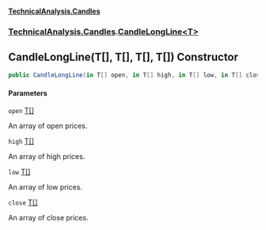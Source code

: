 #### [TechnicalAnalysis.Candles](TechnicalAnalysis.Candles.md 'TechnicalAnalysis.Candles')
### [TechnicalAnalysis.Candles](TechnicalAnalysis.Candles.md#TechnicalAnalysis.Candles 'TechnicalAnalysis.Candles').[CandleLongLine&lt;T&gt;](CandleLongLine_T_.md 'TechnicalAnalysis.Candles.CandleLongLine<T>')

## CandleLongLine(T[], T[], T[], T[]) Constructor

```csharp
public CandleLongLine(in T[] open, in T[] high, in T[] low, in T[] close);
```
#### Parameters

<a name='TechnicalAnalysis.Candles.CandleLongLine_T_.CandleLongLine(T[],T[],T[],T[]).open'></a>

`open` [T](CandleLongLine_T_.md#TechnicalAnalysis.Candles.CandleLongLine_T_.T 'TechnicalAnalysis.Candles.CandleLongLine<T>.T')[[]](https://docs.microsoft.com/en-us/dotnet/api/System.Array 'System.Array')

An array of open prices.

<a name='TechnicalAnalysis.Candles.CandleLongLine_T_.CandleLongLine(T[],T[],T[],T[]).high'></a>

`high` [T](CandleLongLine_T_.md#TechnicalAnalysis.Candles.CandleLongLine_T_.T 'TechnicalAnalysis.Candles.CandleLongLine<T>.T')[[]](https://docs.microsoft.com/en-us/dotnet/api/System.Array 'System.Array')

An array of high prices.

<a name='TechnicalAnalysis.Candles.CandleLongLine_T_.CandleLongLine(T[],T[],T[],T[]).low'></a>

`low` [T](CandleLongLine_T_.md#TechnicalAnalysis.Candles.CandleLongLine_T_.T 'TechnicalAnalysis.Candles.CandleLongLine<T>.T')[[]](https://docs.microsoft.com/en-us/dotnet/api/System.Array 'System.Array')

An array of low prices.

<a name='TechnicalAnalysis.Candles.CandleLongLine_T_.CandleLongLine(T[],T[],T[],T[]).close'></a>

`close` [T](CandleLongLine_T_.md#TechnicalAnalysis.Candles.CandleLongLine_T_.T 'TechnicalAnalysis.Candles.CandleLongLine<T>.T')[[]](https://docs.microsoft.com/en-us/dotnet/api/System.Array 'System.Array')

An array of close prices.